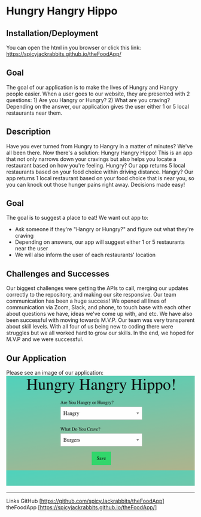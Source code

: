 # Hungry Hangry Hippo

## Installation/Deployment
You can open the html in you browser or click this link: <https://spicyjackrabbits.github.io/theFoodApp/>
## Goal
The goal of our application is to make the lives of Hungry and Hangry people easier. When a user goes to our website, they are presented with 2 questions: 1) Are you Hangry or Hungry? 2) What are you craving? Depending on the answer, our application gives the user either 1 or 5 local restaurants near them.
## Description
Have you ever turned from Hungry to Hangry in a matter of minutes? We've all been there. Now there's a solution: Hungry Hangry Hippo! This is an app that not only narrows down your cravings but also helps you locate a restaurant based on how you're feeling. Hungry? Our app returns 5 local restaurants based on your food choice within driving distance. Hangry? Our app returns 1 local restaurant based on your food choice that is near you, so you can knock out those hunger pains right away. Decisions made easy!
## Goal
The goal is to suggest a place to eat! We want out app to:
* Ask someone if they're "Hangry or Hungry?" and figure out what they're craving
* Depending on answers, our app will suggest either 1 or 5 restaurants near the user
* We will also inform the user of each restaurants' location
## Challenges and Successes
Our biggest challenges were getting the APIs to call, merging our updates correctly to the repository, and making our site responsive. Our team communication has been a huge success! We opened all lines of communication via Zoom, Slack, and phone, to touch base with each other about questions we have, ideas we've come up with, and etc. We have also been successful with moving towards M.V.P. Our team was very transparent about skill levels. With all four of us being new to coding there were struggles but we all worked hard to grow our skills. In the end, we hoped for M.V.P and we were successful.
## Our Application
Please see an image of our application:
![Image of Deployed App](./assets/Hungry_Hangry_Hippo.png)

---
Links
GitHub [https://github.com/spicyJackrabbits/theFoodApp]  
theFoodApp [https://spicyjackrabbits.github.io/theFoodApp/]
